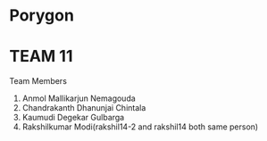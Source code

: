 # Porygon

# TEAM 11

Team Members
1. Anmol Mallikarjun Nemagouda
2. Chandrakanth Dhanunjai Chintala
3. Kaumudi Degekar Gulbarga
4. Rakshilkumar Modi(rakshil14-2 and rakshil14 both same person)

